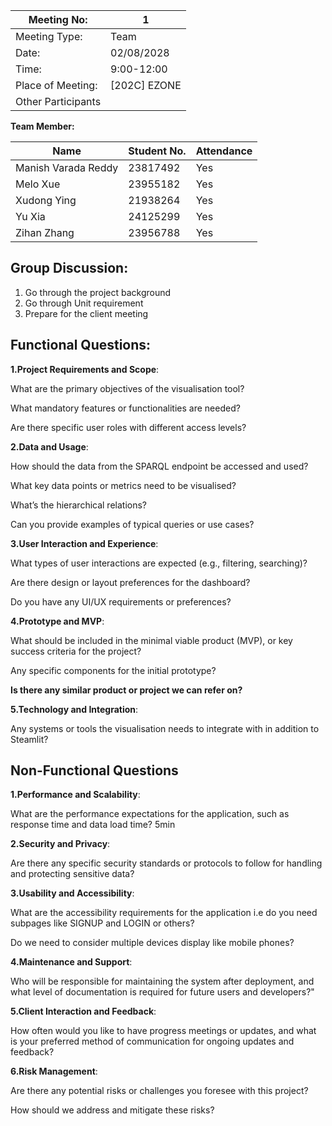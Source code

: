 | Meeting No: | 1 |
| --- | --- |
| Meeting Type: | Team |
| Date: |  02/08/2028 |
| Time: | 9:00-12:00 |
| Place of Meeting: | [202C] EZONE |
| Other Participants |  |

**Team Member:**

| Name | Student No. | Attendance |
| --- | --- | --- |
| Manish Varada Reddy | 23817492 | Yes |
| Melo Xue | 23955182 | Yes |
| Xudong Ying | 21938264 | Yes |
| Yu Xia | 24125299 | Yes |
| Zihan Zhang | 23956788 | Yes |

## Group Discussion:

1. Go through the project background
2. Go through Unit requirement
3. Prepare for the client meeting

## **Functional Questions:**

**1.Project Requirements and Scope**:

What are the primary objectives of the visualisation tool?

What mandatory features or functionalities are needed?

Are there specific user roles with different access levels?

**2.Data and Usage**:

How should the data from the SPARQL endpoint be accessed and used?

What key data points or metrics need to be visualised?

What’s the hierarchical relations?

Can you provide examples of typical queries or use cases?

**3.User Interaction and Experience**:

What types of user interactions are expected (e.g., filtering, searching)?

Are there design or layout preferences for the dashboard?

Do you have any UI/UX requirements or preferences?

**4.Prototype and MVP**:

What should be included in the minimal viable product (MVP), or key success criteria for the project?

Any specific components for the initial prototype?

**Is there any similar product or project we can refer on?**

**5.Technology and Integration**:

Any systems or tools the visualisation needs to integrate with in addition to Steamlit?

## **Non-Functional Questions**

**1.Performance and Scalability**:

What are the performance expectations for the application, such as response time and data load time? 5min

**2.Security and Privacy**:

Are there any specific security standards or protocols to follow for handling and protecting sensitive data?

**3.Usability and Accessibility**:

What are the accessibility requirements for the application i.e do you need subpages like SIGNUP and LOGIN or others?

Do we need to consider multiple devices display like mobile phones?

**4.Maintenance and Support**:

Who will be responsible for maintaining the system after deployment, and what level of documentation is required for future users and developers?"

**5.Client Interaction and Feedback**:

How often would you like to have progress meetings or updates, and what is your preferred method of communication for ongoing updates and feedback?

**6.Risk Management**:

Are there any potential risks or challenges you foresee with this project?

How should we address and mitigate these risks?